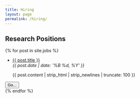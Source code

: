 ```yaml
---
title: Hiring
layout: page
permalink: /hiring/
---
```

<div class="row">
  <div class="col-md-6 col-md-offset-2 col-xs-12 col-xs-offset-0">
    <h2> Research Positions</h2>
  </div>
</div>

{% for post in site.jobs %}
<div class="row">
    <div class="col-md-6 col-md-offset-2 col-xs-10 col-xs-offset-0">
    <ul>
    <li>
      <a target="_blank" href="{{site.base_path}}{{ post.url }}">{{ post.title }}</a><br>
      <em>{{ post.date | date: '%B %d, %Y' }}</em>
      <p>
        {{ post.content | strip_html | strip_newlines | truncate: 100 }}
      </p>
     </li>
     </ul>
     </div>
    <div class="col-md-2 col-xs-2"><a href="{{site.base_path}}{{ post.url }}" targer="_blank"><button type="button" class="btn btn-primary btn-lg">Go...</button></a></div>
</div>
{% endfor %}
